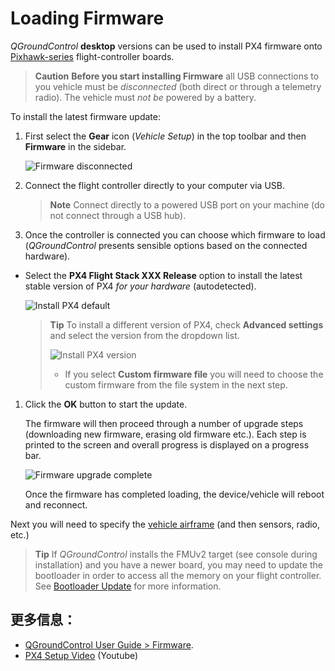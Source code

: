 # Loading Firmware

*QGroundControl* **desktop** versions can be used to install PX4 firmware onto [Pixhawk-series](../getting_started/flight_controller_selection.md) flight-controller boards.

> **Caution** **Before you start installing Firmware** all USB connections to you vehicle must be *disconnected* (both direct or through a telemetry radio). The vehicle must *not be* powered by a battery.

To install the latest firmware update:

1. First select the **Gear** icon (*Vehicle Setup*) in the top toolbar and then **Firmware** in the sidebar.
    
    ![Firmware disconnected](../../assets/qgc/setup/firmware/firmware_disconnected.jpg)

2. Connect the flight controller directly to your computer via USB.
    
    > **Note** Connect directly to a powered USB port on your machine (do not connect through a USB hub).

3. Once the controller is connected you can choose which firmware to load (*QGroundControl* presents sensible options based on the connected hardware).

* Select the **PX4 Flight Stack XXX Release** option to install the latest stable version of PX4 *for your hardware* (autodetected).
    
    ![Install PX4 default](../../assets/qgc/setup/firmware/firmware_connected_default_px4.jpg)
    
    > **Tip** To install a different version of PX4, check **Advanced settings** and select the version from the dropdown list.
    > 
    > ![Install PX4 version](../../assets/qgc/setup/firmware/qgc_choose_firmware.jpg)
    > 
    > * If you select **Custom firmware file** you will need to choose the custom firmware from the file system in the next step.

1. Click the **OK** button to start the update.
    
    The firmware will then proceed through a number of upgrade steps (downloading new firmware, erasing old firmware etc.). Each step is printed to the screen and overall progress is displayed on a progress bar.
    
    ![Firmware upgrade complete](../../assets/qgc/setup/firmware/firmware_upgrade_complete.jpg)
    
    Once the firmware has completed loading, the device/vehicle will reboot and reconnect.

Next you will need to specify the [vehicle airframe](../config/airframe.md) (and then sensors, radio, etc.)

> **Tip** If *QGroundControl* installs the FMUv2 target (see console during installation) and you have a newer board, you may need to update the bootloader in order to access all the memory on your flight controller. See [Bootloader Update](../advanced_config/bootloader_update.md) for more information.

## 更多信息：

* [QGroundControl User Guide > Firmware](https://docs.qgroundcontrol.com/en/SetupView/Firmware.html).
* [PX4 Setup Video](https://youtu.be/91VGmdSlbo4) (Youtube)